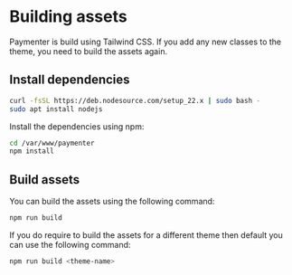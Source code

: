 # Building assets

Paymenter is build using Tailwind CSS. If you add any new classes to the theme, you need to build the assets again. 

## Install dependencies

```bash
curl -fsSL https://deb.nodesource.com/setup_22.x | sudo bash - 
sudo apt install nodejs
```

Install the dependencies using npm:

```bash
cd /var/www/paymenter
npm install
```

## Build assets

You can build the assets using the following command:

```bash
npm run build
```

If you do require to build the assets for a different theme then default you can use the following command:

```bash
npm run build <theme-name>
```

